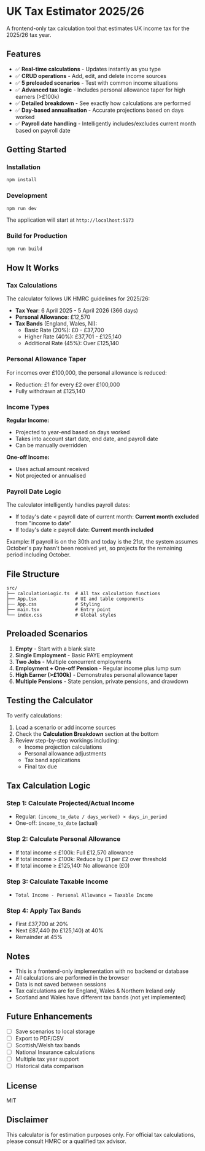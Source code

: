 # UK Tax Estimator 2025/26

A frontend-only tax calculation tool that estimates UK income tax for the 2025/26 tax year.

## Features

- ✅ **Real-time calculations** - Updates instantly as you type
- ✅ **CRUD operations** - Add, edit, and delete income sources
- ✅ **5 preloaded scenarios** - Test with common income situations
- ✅ **Advanced tax logic** - Includes personal allowance taper for high earners (>£100k)
- ✅ **Detailed breakdown** - See exactly how calculations are performed
- ✅ **Day-based annualisation** - Accurate projections based on days worked
- ✅ **Payroll date handling** - Intelligently includes/excludes current month based on payroll date

## Getting Started

### Installation

```bash
npm install
```

### Development

```bash
npm run dev
```

The application will start at `http://localhost:5173`

### Build for Production

```bash
npm run build
```

## How It Works

### Tax Calculations

The calculator follows UK HMRC guidelines for 2025/26:

- **Tax Year**: 6 April 2025 - 5 April 2026 (366 days)
- **Personal Allowance**: £12,570
- **Tax Bands** (England, Wales, NI):
  - Basic Rate (20%): £0 - £37,700
  - Higher Rate (40%): £37,701 - £125,140
  - Additional Rate (45%): Over £125,140

### Personal Allowance Taper

For incomes over £100,000, the personal allowance is reduced:
- Reduction: £1 for every £2 over £100,000
- Fully withdrawn at £125,140

### Income Types

**Regular Income:**
- Projected to year-end based on days worked
- Takes into account start date, end date, and payroll date
- Can be manually overridden

**One-off Income:**
- Uses actual amount received
- Not projected or annualised

### Payroll Date Logic

The calculator intelligently handles payroll dates:
- If today's date < payroll date of current month: **Current month excluded** from "income to date"
- If today's date ≥ payroll date: **Current month included**

Example: If payroll is on the 30th and today is the 21st, the system assumes October's pay hasn't been received yet, so projects for the remaining period including October.

## File Structure

```
src/
├── calculationLogic.ts  # All tax calculation functions
├── App.tsx              # UI and table components
├── App.css              # Styling
├── main.tsx             # Entry point
└── index.css            # Global styles
```

## Preloaded Scenarios

1. **Empty** - Start with a blank slate
2. **Single Employment** - Basic PAYE employment
3. **Two Jobs** - Multiple concurrent employments
4. **Employment + One-off Pension** - Regular income plus lump sum
5. **High Earner (>£100k)** - Demonstrates personal allowance taper
6. **Multiple Pensions** - State pension, private pensions, and drawdown

## Testing the Calculator

To verify calculations:

1. Load a scenario or add income sources
2. Check the **Calculation Breakdown** section at the bottom
3. Review step-by-step workings including:
   - Income projection calculations
   - Personal allowance adjustments
   - Tax band applications
   - Final tax due

## Tax Calculation Logic

### Step 1: Calculate Projected/Actual Income
- Regular: `(income_to_date / days_worked) × days_in_period`
- One-off: `income_to_date` (actual)

### Step 2: Calculate Personal Allowance
- If total income ≤ £100k: Full £12,570 allowance
- If total income > £100k: Reduce by £1 per £2 over threshold
- If total income ≥ £125,140: No allowance (£0)

### Step 3: Calculate Taxable Income
- `Total Income - Personal Allowance = Taxable Income`

### Step 4: Apply Tax Bands
- First £37,700 at 20%
- Next £87,440 (to £125,140) at 40%
- Remainder at 45%

## Notes

- This is a frontend-only implementation with no backend or database
- All calculations are performed in the browser
- Data is not saved between sessions
- Tax calculations are for England, Wales & Northern Ireland only
- Scotland and Wales have different tax bands (not yet implemented)

## Future Enhancements

- [ ] Save scenarios to local storage
- [ ] Export to PDF/CSV
- [ ] Scottish/Welsh tax bands
- [ ] National Insurance calculations
- [ ] Multiple tax year support
- [ ] Historical data comparison

## License

MIT

## Disclaimer

This calculator is for estimation purposes only. For official tax calculations, please consult HMRC or a qualified tax advisor.

